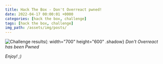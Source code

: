 ```yaml
---
title: Hack The Box - Don't Overreact pwned!
date: 2022-04-17 00:00:01 +0000
categories: [hack the box, challenge]
tags: [hack the box, challenge]
img_path: /assets/img/posts/
---
```


![Challenge results](owned-dont-overreact.png){: width="700" height="600" .shadow}
*Don't Overreact has been Pwned*

*Enjoy! ;)*
